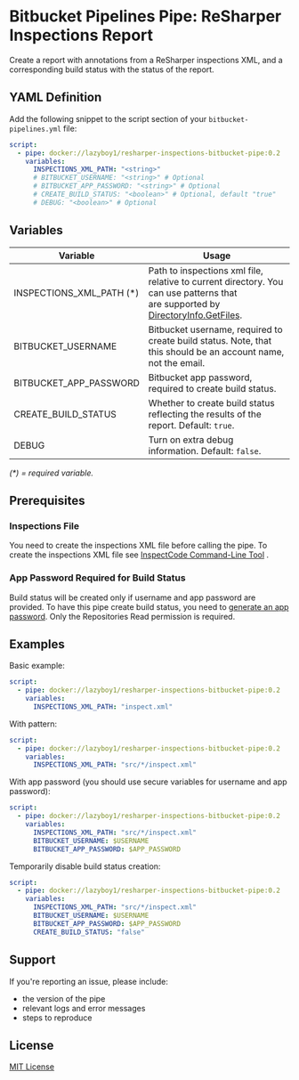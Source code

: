 ﻿# Bitbucket Pipelines Pipe: ReSharper Inspections Report

Create a report with annotations from a ReSharper inspections XML, and a
corresponding build status with the status of the report.

## YAML Definition

Add the following snippet to the script section of
your `bitbucket-pipelines.yml` file:

```yaml
script:
  - pipe: docker://lazyboy1/resharper-inspections-bitbucket-pipe:0.2
    variables:
      INSPECTIONS_XML_PATH: "<string>"
      # BITBUCKET_USERNAME: "<string>" # Optional
      # BITBUCKET_APP_PASSWORD: "<string>" # Optional
      # CREATE_BUILD_STATUS: "<boolean>" # Optional, default "true"
      # DEBUG: "<boolean>" # Optional
```

## Variables

| Variable                  | Usage |
| ------------------------- | ----- |
| INSPECTIONS_XML_PATH (\*) | Path to inspections xml file, relative to current directory. You can use patterns that <br/> are supported by [DirectoryInfo.GetFiles](https://docs.microsoft.com/en-us/dotnet/api/system.io.directoryinfo.getfiles). |
| BITBUCKET_USERNAME        | Bitbucket username, required to create build status. Note, that this should be an account name, not the email. |
| BITBUCKET_APP_PASSWORD    | Bitbucket app password, required to create build status. |
| CREATE_BUILD_STATUS       | Whether to create build status reflecting the results of the report. Default: `true`. |
| DEBUG                     | Turn on extra debug information. Default: `false`. |

_(\*) = required variable._

## Prerequisites

### Inspections File

You need to create the inspections XML file before calling the pipe. To create
the inspections XML file see
[InspectCode Command-Line Tool](https://www.jetbrains.com/help/resharper/InspectCode.html)
.

### App Password Required for Build Status

Build status will be created only if username and app password are provided.
To have this pipe create build status, you need to
[generate an app password](https://confluence.atlassian.com/bitbucket/app-passwords-828781300.html).
Only the Repositories Read permission is required.

## Examples

Basic example:

```yaml
script:
  - pipe: docker://lazyboy1/resharper-inspections-bitbucket-pipe:0.2
    variables:
      INSPECTIONS_XML_PATH: "inspect.xml"
```

With pattern:

```yaml
script:
  - pipe: docker://lazyboy1/resharper-inspections-bitbucket-pipe:0.2
    variables:
      INSPECTIONS_XML_PATH: "src/*/inspect.xml"
```

With app password (you should use secure variables for username and app password):

```yaml
script:
  - pipe: docker://lazyboy1/resharper-inspections-bitbucket-pipe:0.2
    variables:
      INSPECTIONS_XML_PATH: "src/*/inspect.xml"
      BITBUCKET_USERNAME: $USERNAME
      BITBUCKET_APP_PASSWORD: $APP_PASSWORD
```

Temporarily disable build status creation:

```yaml
script:
  - pipe: docker://lazyboy1/resharper-inspections-bitbucket-pipe:0.2
    variables:
      INSPECTIONS_XML_PATH: "src/*/inspect.xml"
      BITBUCKET_USERNAME: $USERNAME
      BITBUCKET_APP_PASSWORD: $APP_PASSWORD
      CREATE_BUILD_STATUS: "false"
```

## Support

If you're reporting an issue, please include:

- the version of the pipe
- relevant logs and error messages
- steps to reproduce

## License

[MIT License](LICENSE)

